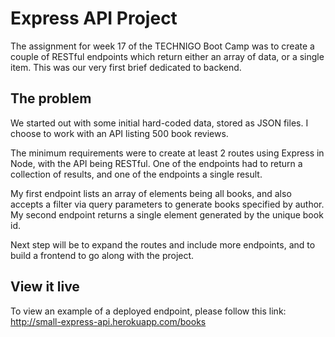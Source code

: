 # Express API Project

The assignment for week 17 of the TECHNIGO Boot Camp was to create a couple of RESTful endpoints which return either an array of data, or a single item. This was our very first brief dedicated to backend.

## The problem

We started out with some initial hard-coded data, stored as JSON files. I choose to work with an API listing 500 book reviews.

The minimum requirements were to create at least 2 routes using Express in Node, with the API being RESTful. One of the endpoints had to return a collection of results, and one of the endpoints a single result.

My first endpoint lists an array of elements being all books, and also accepts a filter via query parameters to generate books specified by author. My second endpoint returns a single element generated by the unique book id.

Next step will be to expand the routes and include more endpoints, and to build a frontend to go along with the project.

## View it live

To view an example of a deployed endpoint, please follow this link: http://small-express-api.herokuapp.com/books
